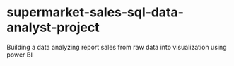 # supermarket-sales-sql-data-analyst-project
Building a data analyzing report sales from raw data into visualization using power BI
